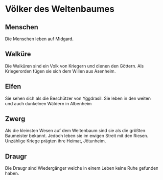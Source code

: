 # Völker des Weltenbaumes

## Menschen
Die Menschen leben auf Midgard. 

## Walküre
Die Walküren sind ein Volk von Kriegern und dienen den Göttern. Als Kriegerorden fügen sie sich dem Willen aus Asenheim. 

## Elfen
Sie sehen sich als die Beschützer von Yggdrasil. Sie leben in den weiten und auch dunkelnen Wäldern in Albenheim

## Zwerg
Als die kleinsten Wesen auf dem Weltenbaum sind sie als die größten Baumeister bekannt. Jedoch leben sie im ewigen Streit mit den Riesen. Unzählige Kriege prägten ihre Heimat, Jötunheim.

## Draugr
Die Draugr sind Wiedergänger welche in einem Leben keine Ruhe gefunden haben. 
